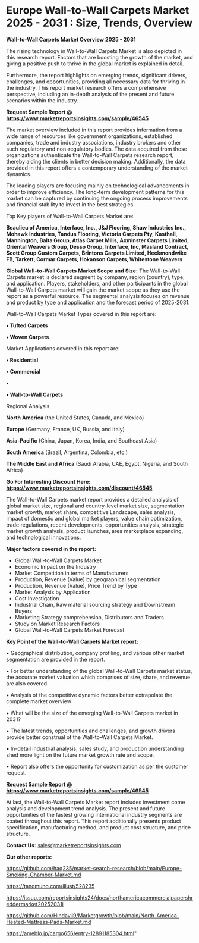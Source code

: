 # Europe Wall-to-Wall Carpets Market 2025 - 2031 : Size, Trends, Overview

<Strong> Wall-to-Wall Carpets Market Overview 2025 - 2031</strong>

The rising technology in Wall-to-Wall Carpets Market is also depicted in this research report. Factors that are boosting the growth of the market, and giving a positive push to thrive in the global market is explained in detail.

Furthermore, the report highlights on emerging trends, significant drivers, challenges, and opportunities, providing all necessary data for thriving in the industry. This report market research offers a comprehensive perspective, including an in-depth analysis of the present and future scenarios within the industry.

<strong>Request Sample Report @ <a href=https://www.marketreportsinsights.com/sample/46545>https://www.marketreportsinsights.com/sample/46545</a></strong>

The market overview included in this report provides information from a wide range of resources like government organizations, established companies, trade and industry associations, industry brokers and other such regulatory and non-regulatory bodies. The data acquired from these organizations authenticate the Wall-to-Wall Carpets research report, thereby aiding the clients in better decision making. Additionally, the data provided in this report offers a contemporary understanding of the market dynamics.

The leading players are focusing mainly on technological advancements in order to improve efficiency. The long-term development patterns for this market can be captured by continuing the ongoing process improvements and financial stability to invest in the best strategies.

Top Key players of Wall-to-Wall Carpets Market are:

<strong>Beaulieu of America, Interface, Inc., J&J Flooring, Shaw Industries Inc., Mohawk Industries, Tandus Flooring, Victoria Carpets Pty, Kasthall, Mannington, Balta Group, Atlas Carpet Mills, Axminster Carpets Limited, Oriental Weavers Group, Desso Group, Interface, Inc, Masland Contract, Scott Group Custom Carpets, Brintons Carpets Limited, Heckmondwike FB, Tarkett, Cormar Carpets, Hokanson Carpets, Whitestone Weavers</strong>

<strong><b>Global Wall-to-Wall Carpets Market Scope and Size:</b></strong>
The Wall-to-Wall Carpets market is declared segment by company, region (country), type, and application. Players, stakeholders, and other participants in the global Wall-to-Wall Carpets market will gain the market scope as they use the report as a powerful resource. The segmental analysis focuses on revenue and product by type and application and the forecast period of 2025-2031.

Wall-to-Wall Carpets Market Types covered in this report are:

<strong>•  Tufted Carpets

•  Woven Carpets</strong>

Market Applications covered in this report are:

<strong>•  Residential

•  Commercial

•  

•  Wall-to-Wall Carpets</strong> 

Regional Analysis

<strong>North America</strong> (the United States, Canada, and Mexico)

<strong>Europe</strong> (Germany, France, UK, Russia, and Italy)

<strong>Asia-Pacific</strong> (China, Japan, Korea, India, and Southeast Asia)

<strong>South America</strong> (Brazil, Argentina, Colombia, etc.)

<strong>The Middle East and Africa</strong> (Saudi Arabia, UAE, Egypt, Nigeria, and South Africa)

<strong>Go For Interesting Discount Here: <a href=https://www.marketreportsinsights.com/discount/46545>https://www.marketreportsinsights.com/discount/46545</a></strong>

The Wall-to-Wall Carpets market report provides a detailed analysis of global market size, regional and country-level market size, segmentation market growth, market share, competitive Landscape, sales analysis, impact of domestic and global market players, value chain optimization, trade regulations, recent developments, opportunities analysis, strategic market growth analysis, product launches, area marketplace expanding, and technological innovations.

<strong><b>Major factors covered in the report:</b></strong>
<ul>
  <li>Global Wall-to-Wall Carpets Market </li>
  <li>Economic Impact on the Industry</li>
  <li>Market Competition in terms of Manufacturers</li>
  <li>Production, Revenue (Value) by geographical segmentation</li>
  <li>Production, Revenue (Value), Price Trend by Type</li>
  <li>Market Analysis by Application</li>
  <li>Cost Investigation</li>
  <li>Industrial Chain, Raw material sourcing strategy and Downstream Buyers</li>
  <li>Marketing Strategy comprehension, Distributors and Traders</li>
  <li>Study on Market Research Factors</li>
  <li>Global Wall-to-Wall Carpets Market Forecast</li>
</ul>

<strong><b>Key Point of the Wall-to-Wall Carpets Market report:</b></strong>

• Geographical distribution, company profiling, and various other market segmentation are provided in the report.

• For better understanding of the global Wall-to-Wall Carpets market status, the accurate market valuation which comprises of size, share, and revenue are also covered.

• Analysis of the competitive dynamic factors better extrapolate the complete market overview

• What will be the size of the emerging Wall-to-Wall Carpets market in 2031?

• The latest trends, opportunities and challenges, and growth drivers provide better construal of the Wall-to-Wall Carpets Market.

• In-detail industrial analysis, sales study, and production understanding shed more light on the future market growth rate and scope.

• Report also offers the opportunity for customization as per the customer request.

<strong>Request Sample Report @ <a href=https://www.marketreportsinsights.com/sample/46545>https://www.marketreportsinsights.com/sample/46545</a></strong>

At last, the Wall-to-Wall Carpets Market report includes investment come analysis and development trend analysis. The present and future opportunities of the fastest growing international industry segments are coated throughout this report. This report additionally presents product specification, manufacturing method, and product cost structure, and price structure.

<strong>Contact Us:</strong>
sales@marketreportsinsights.com

<strong>Our other reports:</strong>

<a href=https://github.com/haq235/market-search-research/blob/main/Europe-Smoking-Chamber-Market.md>https://github.com/haq235/market-search-research/blob/main/Europe-Smoking-Chamber-Market.md</a>

<a href=https://tanomuno.com/illust/528235>https://tanomuno.com/illust/528235</a>

<a href=https://issuu.com/reportsinsights24/docs/northamericacommercialpapershreddermarket20252031i>https://issuu.com/reportsinsights24/docs/northamericacommercialpapershreddermarket20252031i</a>

<a href=https://github.com/Hindavii9/Marketgrowth/blob/main/North-America-Heated-Mattress-Pads-Market.md>https://github.com/Hindavii9/Marketgrowth/blob/main/North-America-Heated-Mattress-Pads-Market.md</a>

<a href=https://ameblo.jp/cargo656/entry-12891185304.html>https://ameblo.jp/cargo656/entry-12891185304.html</a>"
